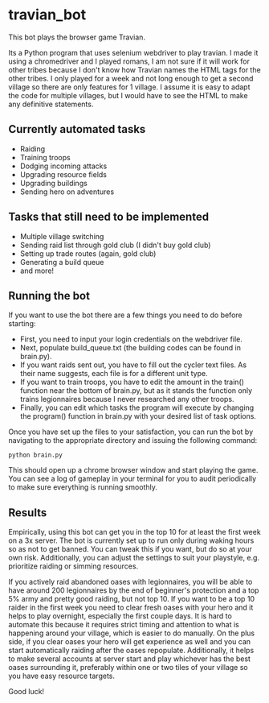 # travian_bot

This bot plays the browser game Travian.

Its a Python program that uses selenium webdriver to play travian. I made it using a chromedriver and I played romans, I am not sure if it will work for other tribes because I don't know how Travian names the HTML tags for the other tribes. I only played for a week and not long enough to get a second village so there are only features for 1 village. I assume it is easy to adapt the code for multiple villages, but I would have to see the HTML to make any definitive statements.

## Currently automated tasks

- Raiding
- Training troops
- Dodging incoming attacks
- Upgrading resource fields
- Upgrading buildings
- Sending hero on adventures

## Tasks that still need to be implemented

- Multiple village switching
- Sending raid list through gold club (I didn't buy gold club)
- Setting up trade routes (again, gold club)
- Generating a build queue
- and more!

## Running the bot

If you want to use the bot there are a few things you need to do before starting:

- First, you need to input your login credentials on the webdriver file.
- Next, populate build_queue.txt (the building codes can be found in brain.py).
- If you want raids sent out, you have to fill out the cycler text files. As their name suggests, each file is for a different unit type.
- If you want to train troops, you have to edit the amount in the train() function near the bottom of brain.py, but as it stands the function only trains legionnaires because I never researched any other troops.
- Finally, you can edit which tasks the program will execute by changing the program() function in brain.py with your desired list of task options.

Once you have set up the files to your satisfaction, you can run the bot by navigating to the appropriate directory and issuing the following command:

```python brain.py```

This should open up a chrome browser window and start playing the game. You can see a log of gameplay in your terminal for you to audit periodically to make sure everything is running smoothly.

## Results

Empirically, using this bot can get you in the top 10 for at least the first week on a 3x server. The bot is currently set up to run only during waking hours so as not to get banned. You can tweak this if you want, but do so at your own risk. Additionally, you can adjust the settings to suit your playstyle, e.g. prioritize raiding or simming resources.

If you actively raid abandoned oases with legionnaires, you will be able to have around 200 legionnaires by the end of beginner's protection and a top 5% army and pretty good raiding, but not top 10. If you want to be a top 10 raider in the first week you need to clear fresh oases with your hero and it helps to play overnight, especially the first couple days. It is hard to automate this because it requires strict timing and attention to what is happening around your village, which is easier to do manually. On the plus side, if you clear oases your hero will get experience as well and you can start automatically raiding after the oases repopulate. Additionally, it helps to make several accounts at server start and play whichever has the best oases surrounding it, preferably within one or two tiles of your village so you have easy resource targets.

Good luck!
